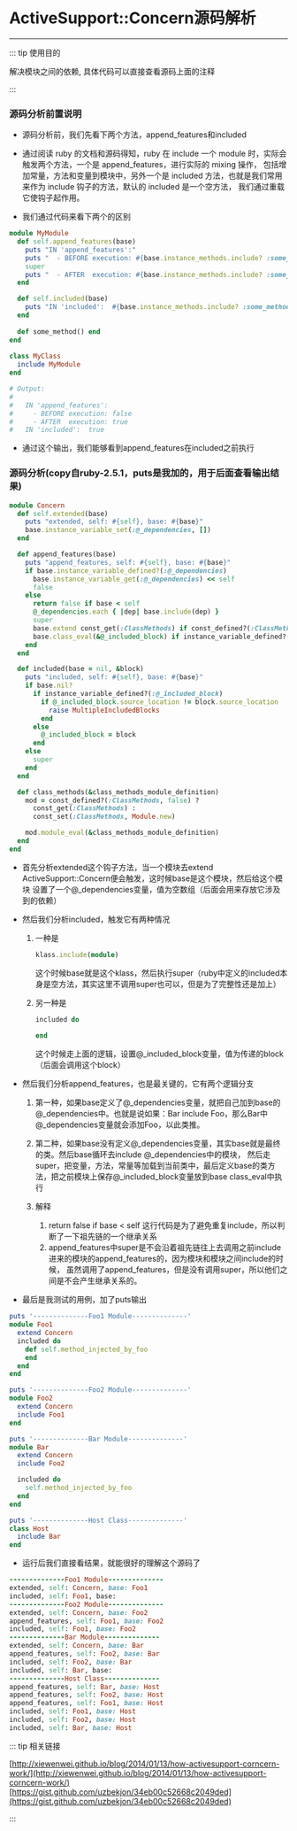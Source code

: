 # ActiveSupport::Concern源码解析
---

::: tip 使用目的

解决模块之间的依赖, 具体代码可以直接查看源码上面的注释

:::

### 源码分析前置说明
* 源码分析前，我们先看下两个方法，append_features和included

* 通过阅读 ruby 的文档和源码得知，ruby 在 include 一个 module 时，实际会触发两个方法，一个是 append_features，进行实际的 mixing 操作，
包括增加常量，方法和变量到模块中，另外一个是 included 方法，也就是我们常用来作为 include 钩子的方法，默认的 included 是一个空方法，
我们通过重载它使钩子起作用。

* 我们通过代码来看下两个的区别

```rb
module MyModule
  def self.append_features(base)
    puts "IN 'append_features':"
    puts "  - BEFORE execution: #{base.instance_methods.include? :some_method}"
    super
    puts "  - AFTER  execution: #{base.instance_methods.include? :some_method}"
  end

  def self.included(base)
    puts "IN 'included':  #{base.instance_methods.include? :some_method}"
  end
  
  def some_method() end
end
 
class MyClass
  include MyModule
end

# Output:
#
#   IN 'append_features':
#     - BEFORE execution: false
#     - AFTER  execution: true
#   IN 'included':  true
```

* 通过这个输出，我们能够看到append_features在included之前执行

### 源码分析(copy自ruby-2.5.1，puts是我加的，用于后面查看输出结果)

```rb
module Concern
  def self.extended(base)
    puts "extended, self: #{self}, base: #{base}"
    base.instance_variable_set(:@_dependencies, [])
  end

  def append_features(base)
    puts "append_features, self: #{self}, base: #{base}"
    if base.instance_variable_defined?(:@_dependencies)
      base.instance_variable_get(:@_dependencies) << self
      false
    else
      return false if base < self
      @_dependencies.each { |dep| base.include(dep) }
      super
      base.extend const_get(:ClassMethods) if const_defined?(:ClassMethods)
      base.class_eval(&@_included_block) if instance_variable_defined?(:@_included_block)
    end
  end

  def included(base = nil, &block)
    puts "included, self: #{self}, base: #{base}"
    if base.nil?
      if instance_variable_defined?(:@_included_block)
        if @_included_block.source_location != block.source_location
          raise MultipleIncludedBlocks
        end
      else
        @_included_block = block
      end
    else
      super
    end
  end

  def class_methods(&class_methods_module_definition)
    mod = const_defined?(:ClassMethods, false) ?
      const_get(:ClassMethods) :
      const_set(:ClassMethods, Module.new)

    mod.module_eval(&class_methods_module_definition)
  end
end
```

* 首先分析extended这个钩子方法，当一个模块去extend ActiveSupport::Concern便会触发，这时候base是这个模块，然后给这个模块
设置了一个@_dependencies变量，值为空数组（后面会用来存放它涉及到的依赖）

* 然后我们分析included，触发它有两种情况

  1. 一种是
     ```rb
     klass.include(module)
     ```
     这个时候base就是这个klass，然后执行super（ruby中定义的included本身是空方法，其实这里不调用super也可以，但是为了完整性还是加上）
    
  2. 另一种是
     ```rb
     included do
       
     end
     ```
     这个时候走上面的逻辑，设置@_included_block变量，值为传递的block（后面会调用这个block）

* 然后我们分析append_features，也是最关键的，它有两个逻辑分支
    
  1. 第一种，如果base定义了@_dependencies变量，就把自己加到base的@_dependencies中。也就是说如果：Bar include Foo，那么Bar中
     @_dependencies变量就会添加Foo，以此类推。
    
  2. 第二种，如果base没有定义@_dependencies变量，其实base就是最终的类。然后base循环去include @_dependencies中的模块，
     然后走super，把变量，方法，常量等加载到当前类中，最后定义base的类方法，把之前模块上保存@_included_block变量放到base class_eval中执行

  3. 解释     
     1. return false if base < self 这行代码是为了避免重复include，所以判断了一下祖先链的一个继承关系
     2. append_features中super是不会沿着祖先链往上去调用之前include进来的模块的append_features的，因为模块和模块之间include的时候，
        虽然调用了append_features，但是没有调用super，所以他们之间是不会产生继承关系的。

* 最后是我测试的用例，加了puts输出

```rb
puts '--------------Foo1 Module--------------'
module Foo1
  extend Concern
  included do
    def self.method_injected_by_foo
    end
  end
end

puts '--------------Foo2 Module--------------'
module Foo2
  extend Concern
  include Foo1
end

puts '--------------Bar Module--------------'
module Bar
  extend Concern
  include Foo2

  included do
    self.method_injected_by_foo
  end
end

puts '--------------Host Class--------------'
class Host
  include Bar
end
```


* 运行后我们直接看结果，就能很好的理解这个源码了

```rb
--------------Foo1 Module--------------
extended, self: Concern, base: Foo1
included, self: Foo1, base:
--------------Foo2 Module--------------
extended, self: Concern, base: Foo2
append_features, self: Foo1, base: Foo2
included, self: Foo1, base: Foo2
--------------Bar Module--------------
extended, self: Concern, base: Bar
append_features, self: Foo2, base: Bar
included, self: Foo2, base: Bar
included, self: Bar, base:
--------------Host Class--------------
append_features, self: Bar, base: Host
append_features, self: Foo2, base: Host
append_features, self: Foo1, base: Host
included, self: Foo1, base: Host
included, self: Foo2, base: Host
included, self: Bar, base: Host
```

::: tip 相关链接

[http://xiewenwei.github.io/blog/2014/01/13/how-activesupport-corncern-work/](http://xiewenwei.github.io/blog/2014/01/13/how-activesupport-corncern-work/)
[https://gist.github.com/uzbekjon/34eb00c52668c2049ded](https://gist.github.com/uzbekjon/34eb00c52668c2049ded)

:::
